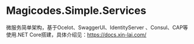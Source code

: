 # Magicodes.Simple.Services
微服务简单架构，基于Ocelot、SwaggerUI、IdentityServer 、Consul、CAP等使用.NET Core搭建，具体介绍见：https://docs.xin-lai.com/

